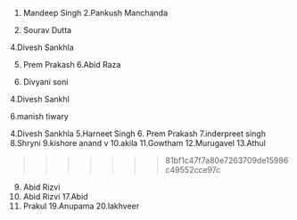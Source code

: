 
1. Mandeep Singh
2.Pankush Manchanda

3. Sourav Dutta


4.Divesh Sankhla

5. Prem Prakash
6.Abid Raza

5. Divyani soni

4.Divesh Sankhl


6.manish tiwary



4.Divesh Sankhla
5.Harneet Singh
6. Prem Prakash
7.inderpreet singh
8.Shryni
9.kishore anand v
10.akila
11.Gowtham
12.Murugavel
13.Athul


>>>>>>> 81bf1c47f7a80e7263709de15986c49552cce97c
9. Abid Rizvi
10. Abid Rizvi
17.Abid
18. Prakul
19.Anupama
20.lakhveer
